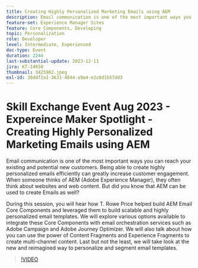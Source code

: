 ```yaml
---
title: Creating Highly Personalized Marketing Emails using AEM
description: Email communication is one of the most important ways you can reach your existing and potential new customers. Being able to create highly personalized emails efficiently can greatly increase customer engagement. When someone thinks of AEM (Adobe Experience Manager), they often think about websites and web content. But did you know that AEM can be used to create Emails as well
feature-set: Experience Manager Sites
feature: Core Components, Developing
topic: Personalization
role: Developer
level: Intermediate, Experienced
doc-type: Event
duration: 2244
last-substantial-update: 2023-12-11
jira: KT-14650
thumbnail: 3425982.jpeg
exl-id: 38ddf2a1-3631-4844-a9a4-e2c8d1b57dd3
---
```

# Skill Exchange Event Aug 2023 - Expereince Maker Spotlight - Creating Highly Personalized Marketing Emails using AEM

Email communication is one of the most important ways you can reach your existing and potential new customers. Being able to create highly personalized emails efficiently can greatly increase customer engagement. When someone thinks of AEM (Adobe Experience Manager), they often think about websites and web content. But did you know that AEM can be used to create Emails as well?

During this session, you will hear how T. Rowe Price helped build AEM Email Core Components and leveraged them to build scalable and highly personalized email templates. We will explore various options available to integrate these Core Components with email orchestration services such as Adobe Campaign and Adobe Journey Optimizer. We will also talk about how you can use the power of Content Fragments and Experience Fragments to create multi-channel content. Last but not the least, we will take look at the new and reimagined way to personalize and segment email templates.

>[!VIDEO](https://video.tv.adobe.com/v/3425982/?learn=on)

